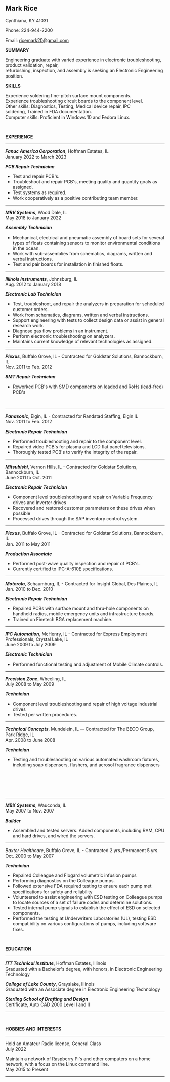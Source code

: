 ## Mark Rice

Cynthiana, KY  41031

Phone: 224-944-2200

Email: ricemark20@gmail.com <br>

**SUMMARY**

Engineering graduate with varied experience in electronic troubleshooting, product validation, repair, <br>
refurbishing, inspection, and assembly is seeking an Electronic Engineering position.

**SKILLS**

Experience soldering fine-pitch surface mount components.          <br>
Experience troubleshooting circuit boards to the component level.  <br>
Other skills: Diagnostics, Testing, Medical device repair, IPC     <br>
soldering, Trained in FDA documentation.                           <br>
Computer skills: Proficient in Windows 10 and Fedora Linux.

<br>

**EXPERIENCE**

---
  _**Fanuc America Corporation**_, Hoffman Estates, IL <br> January 2022 to March 2023

_**PCB Repair Technician**_

-   Test and repair PCB's.
-   Troubleshoot and repair PCB's, meeting quality and quantity goals as assigned.
-   Test systems as required.
-   Work cooperatively as a positive contributing team member.

---
  _**MRV Systems**_, Wood Dale, IL <br> May 2018 to January 2022

_**Assembly Technician**_

-   Mechanical, electrical and pneumatic assembly of board sets for
    several types of floats containing sensors to monitor environmental conditions in the ocean.
-   Work with sub-assemblies from schematics, diagrams, written and verbal instructions.
-   Test and pair boards for installation in finished floats.

---
  _**Illinois Instruments**_, Johnsburg, IL   <br> Aug. 2012 to January 2018

_**Electronic Lab Technician**_

-   Test, troubleshoot, and repair the analyzers in preparation for scheduled customer orders.
-   Work from schematics, diagrams, written and verbal instructions.
-   Support engineering with tests to collect design data or assist in general research work.
-   Diagnose gas flow problems in an instrument.
-   Perform electronic troubleshooting on analyzers.
-   Maintains current knowledge of relevant technologies as assigned.

---
  _**Plexus**_, Buffalo Grove, IL - Contracted for Goldstar Solutions, Bannockburn, IL <br> Nov. 2011 to Feb. 2012

_**SMT Repair Technician**_

-   Reworked PCB's with SMD components on leaded and RoHs (lead-free) PCB's

<br>

---
  _**Panasonic**_, Elgin, IL - Contracted for Randstad Staffing, Elgin IL <br>  Nov. 2011 to Feb. 2012

_**Electronic Repair Technician**_

-   Performed troubleshooting and repair to the component level.
-   Repaired video PCB's for plasma and LCD flat panel televisions.
-   Thoroughly tested PCB's to verify the integrity of the repair.

---
  _**Mitsubishi**_, Vernon Hills, IL - Contracted for Goldstar Solutions, Bannockburn, IL <br>  June 2011 to Oct. 2011

_**Electronic Repair Technician**_

-   Component level troubleshooting and repair on Variable Frequency drives and Inverter drives
-   Recovered and restored customer parameters on these drives when possible
-   Processed drives through the SAP inventory control system.

---
  _**Plexus**_, Buffalo Grove, IL - Contracted for Goldstar Solutions, Bannockburn, IL <br>  Jan. 2011 to May 2011

_**Production Associate**_

-   Performed post-wave quality inspection and repair of PCB's.
-   Currently certified to IPC-A-610E specifications.

---
  _**Motorola**_, Schaumburg, IL - Contracted for Insight Global, Des Plaines, IL  <br> Jan. 2010 to Dec. 2010

_**Electronic Repair Technician**_

-   Repaired PCBs with surface mount and thru-hole components on handheld radios, mobile emergency units and infrastructure boards.
-   Trained on Finetech BGA replacement machine.

---
  _**IPC Automation**_, McHenry, IL - Contracted for Express Employment Professionals, Crystal Lake, IL  <br> June 2009 to July 2009

_**Electronic Technician**_

-   Performed functional testing and adjustment of Mobile Climate controls.

---
  _**Precision Zone**_, Wheeling, IL  <br> July 2008 to May 2009

_**Technician**_

-   Component level troubleshooting and repair of high voltage industrial drives
-   Tested per written procedures.

---
  _**Technical Concepts**_, Mundelein, IL -- Contracted for The BECO Group, Park Ridge, IL  <br> Apr. 2008 to June 2008

_**Technician**_

-   Testing and troubleshooting on various automated washroom fixtures, including soap dispensers, flushers, and aerosol fragrance dispensers


<br><br><br><br>

---
  _**MBX Systems**_, Wauconda, IL  <br> May 2007 to Nov. 2007

_**Builder**_

-   Assembled and tested servers. Added components, including RAM, CPU and hard drives, and wired the servers.

---
  _*Baxter Healthcare*_, Buffalo Grove, IL - Contracted 2 yrs./Permanent 5 yrs.  <br> Oct. 2000 to May 2007

_**Technician**_

-   Repaired Colleague and Flogard volumetric infusion pumps
-   Performing diagnostics on the Colleague pumps.
-   Followed extensive FDA required testing to ensure each pump met specifications for safety and reliability
-   Volunteered to assist engineering with ESD testing on Colleague pumps to locate sources of a set of failure codes and determine solutions.
-   Tested internal pump signals to establish the effect of ESD on selected components.
-   Performed the testing at Underwriters Laboratories (UL), testing ESD compatibility on various configurations of pumps, including software fixes.

<br>

**EDUCATION**

---
_**ITT Technical Institute**_, Hoffman Estates, Illinois <br>
Graduated with a Bachelor's degree, with honors, in Electronic Engineering Technology

_**College of Lake County**_, Grayslake, Illinois <br>
Graduated with an Associate degree in Electronic Engineering Technology                             

_**Sterling School of Drafting and Design**_ <br>
Certificate, Auto CAD 2000 Level I and II

---

<br>

**HOBBIES AND INTERESTS**

---
Hold an Amateur Radio license, General Class         
July 2022


Maintain a network of Raspberry Pi's and other computers on a home network, with a focus on the Linux command line.                                          
May 2015 to Present

---
